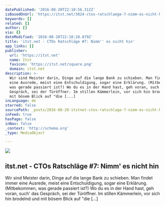 ```yaml
---
datePublished: '2016-08-20T22:10:56.312Z'
isBasedOnUrl: 'https://itst.net/3824-ctos-ratschlaege-7-nimm-es-nicht-hin'
keywords: []
related: []
author: []
via: {}
dateModified: '2016-08-20T22:10:28.879Z'
title: 'itst.net - CTOs Ratschläge #7: Nimm'' es nicht hin'
app_links: []
publisher:
  url: 'https://itst.net'
  name: Itst
  favicon: 'https://itst.net/square.png'
  domain: itst.net
description: >-
  Wir sind Meister darin, Dinge auf die lange Bank zu schieben. Man findet immer
  eine Ausrede, meist eine Entschuldigung, sogar eine Erklärung. (Mitbekommen,
  was gerade passiert ist?) Wo du es in der Hand hast, geh voran, such' das
  Gespräch, sei der Türöffner. Im stillen Kämmerlein, vor sich hin brodelnd und
  mit bösem Blick auf "die [...]
inLanguage: de
starred: false
sourcePath: _posts/2016-08-20-itstnet-ctos-ratschlage-7-nimm-es-nicht-hin.md
inFeed: true
hasPage: false
inNav: false
_context: 'http://schema.org'
_type: MediaObject

---
```

<article style=""><img src="https://imgflo.herokuapp.com/graph/vahj1ThiexotieMo/852966e57f2c78cba106280329364fae/croprotate.png?cropheight=400&amp;cropwidth=264&amp;degrees=0&amp;input=https%3A%2F%2Fi0.wp.com%2Fres.cloudinary.com%2Fsascha-a-carlin%2Fimage%2Fupload%2Fv1455057652%2Felf-big_bz9mns.png%3Ffit%3D400%252C400&amp;x=62&amp;y=0" /><h1>itst.net - CTOs Ratschläge #7: Nimm' es nicht hin</h1><p>Wir sind Meister darin, Dinge auf die lange Bank zu schieben. Man findet immer eine Ausrede, meist eine Entschuldigung, sogar eine Erklärung. (Mitbekommen, was gerade passiert ist?) Wo du es in der Hand hast, geh voran, such' das Gespräch, sei der Türöffner. Im stillen Kämmerlein, vor sich hin brodelnd und mit bösem Blick auf "die [...]</p></article>